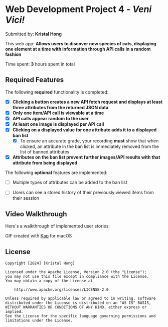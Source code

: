 # Web Development Project 4 - *Veni Vici!*

Submitted by: **Kristal Hong**

This web app: **Allows users to discover new species of cats, displaying one element at a time with information through API calls in a random fashion**

Time spent: **3** hours spent in total

## Required Features

The following **required** functionality is completed:

- [x] **Clicking a button creates a new API fetch request and displays at least three attributes from the returned JSON data**
- [x] **Only one item/API call is viewable at a time**
- [x] **API calls appear random to the user**
- [x] **At least one image is displayed per API call**
- [x] **Clicking on a displayed value for one attribute adds it to a displayed ban list**
  - [x] To ensure an accurate grade, your recording **must** show that when clicked, an attribute in the ban list is immediately removed from the list of banned attributes
- [x] **Attributes on the ban list prevent further images/API results with that attribute from being displayed**

The following **optional** features are implemented:

- [ ] Multiple types of attributes can be added to the ban list
- [ ] Users can see a stored history of their previously viewed items from their session


## Video Walkthrough

Here's a walkthrough of implemented user stories:


<!-- Replace this with whatever GIF tool you used! -->
GIF created with [Kap](https://getkap.co/) for macOS


## License

    Copyright [2024] [Kristal Hong]

    Licensed under the Apache License, Version 2.0 (the "License");
    you may not use this file except in compliance with the License.
    You may obtain a copy of the License at

        http://www.apache.org/licenses/LICENSE-2.0

    Unless required by applicable law or agreed to in writing, software
    distributed under the License is distributed on an "AS IS" BASIS,
    WITHOUT WARRANTIES OR CONDITIONS OF ANY KIND, either express or implied.
    See the License for the specific language governing permissions and
    limitations under the License.